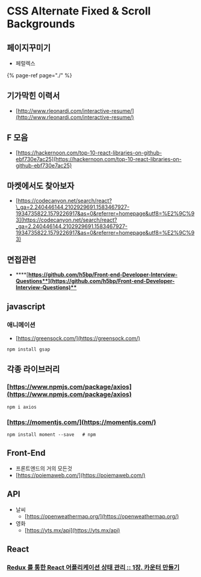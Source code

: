 # CSS Alternate Fixed & Scroll Backgrounds

##  페이지꾸미기

*  페럴렉스

{% page-ref page="./" %}







##  기가막힌 이력서

* [http://www.rleonardi.com/interactive-resume/](http://www.rleonardi.com/interactive-resume/)

## F 모음

* [https://hackernoon.com/top-10-react-libraries-on-github-ebf730e7ac25](https://hackernoon.com/top-10-react-libraries-on-github-ebf730e7ac25)

## 마켓에서도 찾아보자

* [https://codecanyon.net/search/react?\_ga=2.240446144.2102929691.1583467927-1934735822.1579226917&as=0&referrer=homepage&utf8=%E2%9C%93](https://codecanyon.net/search/react?_ga=2.240446144.2102929691.1583467927-1934735822.1579226917&as=0&referrer=homepage&utf8=%E2%9C%93)

##  면접관련

* \*\*\*\*[**https://github.com/h5bp/Front-end-Developer-Interview-Questions**](https://github.com/h5bp/Front-end-Developer-Interview-Questions)**​**

## javascript

###  애니메이션

* [https://greensock.com/](https://greensock.com/)

```text
npm install gsap
```

##  각종 라이브러리

### [https://www.npmjs.com/package/axios](https://www.npmjs.com/package/axios)

```text
npm i axios
```

### [https://momentjs.com/](https://momentjs.com/)

```text
npm install moment --save   # npm
```

## Front-End

*  프론트엔드의 거의 모든것
  * [https://poiemaweb.com/](https://poiemaweb.com/)

## API

* 날씨
  * [https://openweathermap.org/](https://openweathermap.org/)
* 영화
  * [https://yts.mx/api](https://yts.mx/api)

## React

### [Redux 를 통한 React 어플리케이션 상태 관리 :: 1장. 카운터 만들기](https://velopert.com/3346)

